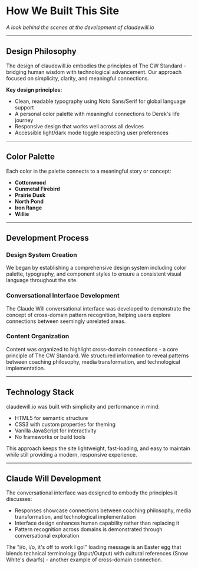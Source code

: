# How We Built This Site

*A look behind the scenes at the development of claudewill.io*

---

## Design Philosophy

The design of claudewill.io embodies the principles of The CW Standard - bridging human wisdom with technological advancement. Our approach focused on simplicity, clarity, and meaningful connections.

**Key design principles:**

- Clean, readable typography using Noto Sans/Serif for global language support
- A personal color palette with meaningful connections to Derek's life journey
- Responsive design that works well across all devices
- Accessible light/dark mode toggle respecting user preferences

---

## Color Palette

Each color in the palette connects to a meaningful story or concept:

- **Cottonwood**
- **Gunmetal Firebird**
- **Prairie Dusk**
- **North Pond**
- **Iron Range**
- **Willie**

---

## Development Process

### Design System Creation
We began by establishing a comprehensive design system including color palette, typography, and component styles to ensure a consistent visual language throughout the site.

### Conversational Interface Development
The Claude Will conversational interface was developed to demonstrate the concept of cross-domain pattern recognition, helping users explore connections between seemingly unrelated areas.

### Content Organization
Content was organized to highlight cross-domain connections - a core principle of The CW Standard. We structured information to reveal patterns between coaching philosophy, media transformation, and technological implementation.

---

## Technology Stack

claudewill.io was built with simplicity and performance in mind:

- HTML5 for semantic structure
- CSS3 with custom properties for theming
- Vanilla JavaScript for interactivity
- No frameworks or build tools

This approach keeps the site lightweight, fast-loading, and easy to maintain while still providing a modern, responsive experience.

---

## Claude Will Development

The conversational interface was designed to embody the principles it discusses:

- Responses showcase connections between coaching philosophy, media transformation, and technological implementation
- Interface design enhances human capability rather than replacing it
- Pattern recognition across domains is demonstrated through conversational exploration

The "i/o, i/o, it's off to work I go!" loading message is an Easter egg that blends technical terminology (Input/Output) with cultural references (Snow White's dwarfs) - another example of cross-domain connection. 